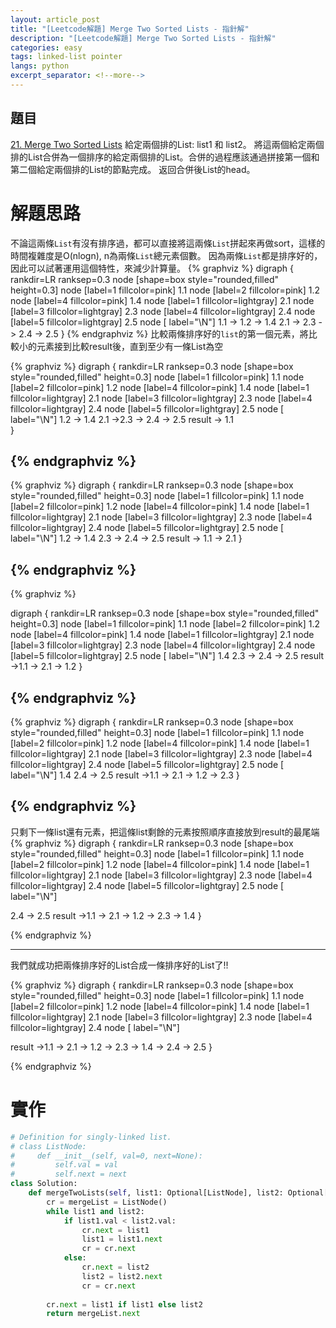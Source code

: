 ```yaml
---
layout: article_post
title: "[Leetcode解題] Merge Two Sorted Lists - 指針解"
description: "[Leetcode解題] Merge Two Sorted Lists - 指針解"
categories: easy
tags: linked-list pointer
langs: python
excerpt_separator: <!--more-->
---
```

## 題目
[21. Merge Two Sorted Lists](https://leetcode.com/problems/merge-two-sorted-lists/description/)
給定兩個排的List: list1 和 list2。
將這兩個給定兩個排的List合併為一個排序的給定兩個排的List。合併的過程應該通過拼接第一個和第二個給定兩個排的List的節點完成。
返回合併後List的head。

<!--more-->

# 解題思路
不論這兩條`List`有沒有排序過，都可以直接將這兩條`List`拼起來再做sort，這樣的時間複雜度是O(nlogn), n為兩條`List`總元素個數。
因為兩條`List`都是排序好的，因此可以試著運用這個特性，來減少計算量。
{% graphviz %}
digraph {
rankdir=LR
ranksep=0.3
node [shape=box style="rounded,filled" height=0.3]
node [label=1 fillcolor=pink] 1.1
node [label=2 fillcolor=pink] 1.2
node [label=4 fillcolor=pink] 1.4
node [label=1 fillcolor=lightgray] 2.1
node [label=3 fillcolor=lightgray] 2.3
node [label=4 fillcolor=lightgray] 2.4
node [label=5 fillcolor=lightgray] 2.5
node [ label="\N"]
1.1 -> 1.2 -> 1.4
2.1 -> 2.3 -> 2.4 -> 2.5
}
{% endgraphviz %}
比較兩條排序好的`list`的第一個元素，將比較小的元素接到比較result後，直到至少有一條List為空

{% graphviz %}
digraph {
rankdir=LR
ranksep=0.3
node [shape=box style="rounded,filled" height=0.3]
node [label=1 fillcolor=pink] 1.1
node [label=2 fillcolor=pink] 1.2
node [label=4 fillcolor=pink] 1.4
node [label=1 fillcolor=lightgray] 2.1
node [label=3 fillcolor=lightgray] 2.3
node [label=4 fillcolor=lightgray] 2.4
node [label=5 fillcolor=lightgray] 2.5
node [ label="\N"]
1.2 -> 1.4
2.1 ->2.3 -> 2.4 -> 2.5
result -> 1.1  
}

{% endgraphviz %}
---

{% graphviz %}
digraph {
rankdir=LR
ranksep=0.3
node [shape=box style="rounded,filled" height=0.3]
node [label=1 fillcolor=pink] 1.1
node [label=2 fillcolor=pink] 1.2
node [label=4 fillcolor=pink] 1.4
node [label=1 fillcolor=lightgray] 2.1
node [label=3 fillcolor=lightgray] 2.3
node [label=4 fillcolor=lightgray] 2.4
node [label=5 fillcolor=lightgray] 2.5
node [ label="\N"]
1.2 -> 1.4
2.3 -> 2.4 -> 2.5
result -> 1.1 -> 2.1
}

{% endgraphviz %}
---

{% graphviz %}

digraph {
rankdir=LR
ranksep=0.3
node [shape=box style="rounded,filled" height=0.3]
node [label=1 fillcolor=pink] 1.1
node [label=2 fillcolor=pink] 1.2
node [label=4 fillcolor=pink] 1.4
node [label=1 fillcolor=lightgray] 2.1
node [label=3 fillcolor=lightgray] 2.3
node [label=4 fillcolor=lightgray] 2.4
node [label=5 fillcolor=lightgray] 2.5
node [ label="\N"]
1.4
2.3 -> 2.4 -> 2.5
result ->1.1 -> 2.1 -> 1.2
}

{% endgraphviz %}
---
{% graphviz %}
digraph {
rankdir=LR
ranksep=0.3
node [shape=box style="rounded,filled" height=0.3]
node [label=1 fillcolor=pink] 1.1
node [label=2 fillcolor=pink] 1.2
node [label=4 fillcolor=pink] 1.4
node [label=1 fillcolor=lightgray] 2.1
node [label=3 fillcolor=lightgray] 2.3
node [label=4 fillcolor=lightgray] 2.4
node [label=5 fillcolor=lightgray] 2.5
node [ label="\N"]
1.4
2.4 -> 2.5
result ->1.1 -> 2.1 -> 1.2 -> 2.3
}

{% endgraphviz %}
---
只剩下一條list還有元素，把這條list剩餘的元素按照順序直接放到result的最尾端
{% graphviz %}
digraph {
rankdir=LR
ranksep=0.3
node [shape=box style="rounded,filled" height=0.3]
node [label=1 fillcolor=pink] 1.1
node [label=2 fillcolor=pink] 1.2
node [label=4 fillcolor=pink] 1.4
node [label=1 fillcolor=lightgray] 2.1
node [label=3 fillcolor=lightgray] 2.3
node [label=4 fillcolor=lightgray] 2.4
node [label=5 fillcolor=lightgray] 2.5
node [ label="\N"]

2.4 -> 2.5
result ->1.1 -> 2.1 -> 1.2 -> 2.3 -> 1.4
}

{% endgraphviz %}

---
我們就成功把兩條排序好的List合成一條排序好的List了!!

{% graphviz %}
digraph {
rankdir=LR
ranksep=0.3
node [shape=box style="rounded,filled" height=0.3]
node [label=1 fillcolor=pink] 1.1
node [label=2 fillcolor=pink] 1.2
node [label=4 fillcolor=pink] 1.4
node [label=1 fillcolor=lightgray] 2.1
node [label=3 fillcolor=lightgray] 2.3
node [label=4 fillcolor=lightgray] 2.4
node [ label="\N"]

result ->1.1 -> 2.1 -> 1.2 -> 2.3 -> 1.4 -> 2.4 -> 2.5
}

{% endgraphviz %}

# 實作
```python
# Definition for singly-linked list.
# class ListNode:
#     def __init__(self, val=0, next=None):
#         self.val = val
#         self.next = next
class Solution:
    def mergeTwoLists(self, list1: Optional[ListNode], list2: Optional[ListNode]) -> Optional[ListNode]:
        cr = mergeList = ListNode()
        while list1 and list2:
            if list1.val < list2.val:
                cr.next = list1
                list1 = list1.next
                cr = cr.next
            else:
                cr.next = list2
                list2 = list2.next
                cr = cr.next
        
        cr.next = list1 if list1 else list2
        return mergeList.next
```
